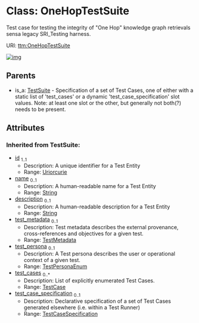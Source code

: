 
# Class: OneHopTestSuite


Test case for testing the integrity of "One Hop" knowledge graph retrievals sensa legacy SRI_Testing harness.

URI: [ttm:OneHopTestSuite](https://w3id.org/TranslatorSRI/TranslatorTestingModel/OneHopTestSuite)


[![img](https://yuml.me/diagram/nofunky;dir:TB/class/[TestSuite],[TestMetadata],[TestCaseSpecification],[TestCase],[TestSuite]^-[OneHopTestSuite&#124;test_persona(i):TestPersonaEnum%20%3F;id(i):uriorcurie;name(i):string%20%3F;description(i):string%20%3F])](https://yuml.me/diagram/nofunky;dir:TB/class/[TestSuite],[TestMetadata],[TestCaseSpecification],[TestCase],[TestSuite]^-[OneHopTestSuite&#124;test_persona(i):TestPersonaEnum%20%3F;id(i):uriorcurie;name(i):string%20%3F;description(i):string%20%3F])

## Parents

 *  is_a: [TestSuite](TestSuite.md) - Specification of a set of Test Cases, one of either with a static list of 'test_cases' or a dynamic 'test_case_specification' slot values. Note: at least one slot or the other, but generally not both(?) needs to be present.

## Attributes


### Inherited from TestSuite:

 * [id](id.md)  <sub>1..1</sub>
     * Description: A unique identifier for a Test Entity
     * Range: [Uriorcurie](types/Uriorcurie.md)
 * [name](name.md)  <sub>0..1</sub>
     * Description: A human-readable name for a Test Entity
     * Range: [String](types/String.md)
 * [description](description.md)  <sub>0..1</sub>
     * Description: A human-readable description for a Test Entity
     * Range: [String](types/String.md)
 * [test_metadata](test_metadata.md)  <sub>0..1</sub>
     * Description: Test metadata describes the external provenance, cross-references and objectives for a given test.
     * Range: [TestMetadata](TestMetadata.md)
 * [test_persona](test_persona.md)  <sub>0..1</sub>
     * Description: A Test persona describes the user or operational context of a given test.
     * Range: [TestPersonaEnum](TestPersonaEnum.md)
 * [test_cases](test_cases.md)  <sub>0..\*</sub>
     * Description: List of explicitly enumerated Test Cases.
     * Range: [TestCase](TestCase.md)
 * [test_case_specification](test_case_specification.md)  <sub>0..1</sub>
     * Description: Declarative specification of a set of Test Cases generated elsewhere (i.e. within a Test Runner)
     * Range: [TestCaseSpecification](TestCaseSpecification.md)
